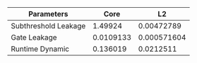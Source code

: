 | Parameters | Core | L2 |
| --- | --- | --- |
| Subthreshold Leakage | 1.49924 | 0.00472789 |
| Gate Leakage | 0.0109133 | 0.000571604 |
| Runtime Dynamic | 0.136019 | 0.0212511 |
